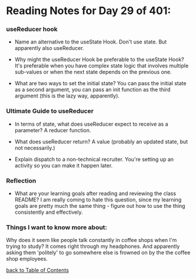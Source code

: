# Reading Notes for Day 29 of 401:

### useReducer hook

- Name an alternative to the useState Hook.
Don't use state. But apparently also useReducer.

- Why might the useReducer Hook be preferable to the useState Hook?
It's preferable when you have complex state logic that involves multiple sub-values or when the next state depends on the previous one.

- What are two ways to set the initial state?
You can  pass the initial state as a second argument, you can pass an init function as the third argument (this is the lazy way, apparently).

### Ultimate Guide to useReducer

- In terms of state, what does useReducer expect to receive as a parameter?
A reducer function.

- What does useReducer return?
A value (probably an updated state, but not necessarily.)

- Explain dispatch to a non-technical recruiter.
You're setting up an activity so you can make it happen later. 

### Reflection

- What are your learning goals after reading and reviewing the class README?
I am really coming to hate this question, since my learning goals are pretty much the same thing - figure out how to use the thing consistently and effectively. 

### Things I want to know more about:
Why does it seem like people talk constantly in coffee shops when I'm trying to study? It comes right through my headphones. And apparently asking them 'politely' to go somewhere else is frowned on by the the coffee shop employees.

[back to Table of Contents](./README.md)
